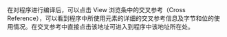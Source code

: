 在对程序进行编译后，可以点击 View 浏览条中的交叉参考（Cross Reference），可以看到程序中所使用元素的详细的交叉参考信息及字节和位的使用情况。在交叉参考中直接点击该地址可进入到程序中该地址所在处。 

